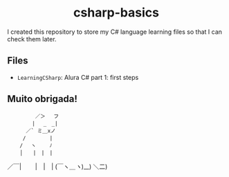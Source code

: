 <h1 align="center">csharp-basics</h1>

I created this repository to store my C# language learning files so that I can check them later.

<h2>Files</h2>

- `LearningCSharp`: Alura C# part 1: first steps
<h2>Muito obrigada!</h2>

             ／＞　 フ
            | 　_　_| 
          ／` ミ＿xノ 
         /　　　　 |
        /　 ヽ　　 ﾉ
        │　　|　|　|
   ／￣|　　 |　|　|
    (￣ヽ＿_ヽ_)__)
     ＼二)
